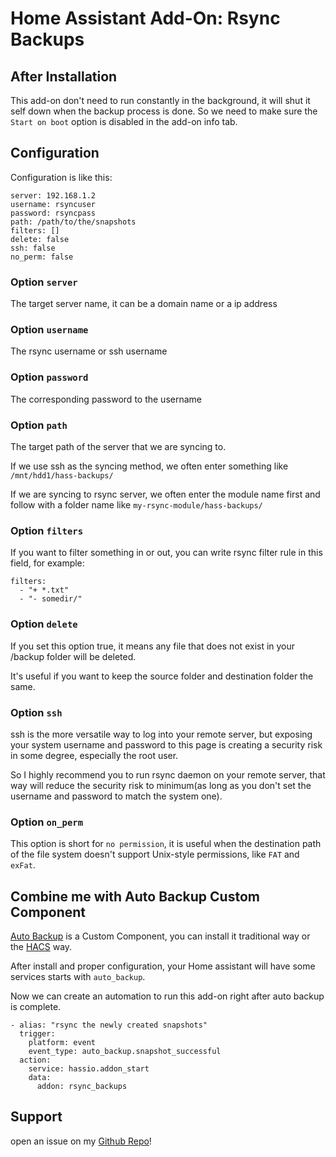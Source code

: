 # Home Assistant Add-On: Rsync Backups

## After Installation

This add-on don't need to run constantly in the background, it will shut it self down when the backup process is done. So we need to make sure the `Start on boot` option is disabled in the add-on info tab.

## Configuration

Configuration is like this:

```
server: 192.168.1.2
username: rsyncuser
password: rsyncpass
path: /path/to/the/snapshots
filters: []
delete: false
ssh: false
no_perm: false
```

### Option `server`

The target server name, it can be a domain name or a ip address

### Option `username`

The rsync username or ssh username

### Option `password`

The corresponding password to the username

### Option `path`

The target path of the server that we are syncing to.

If we use ssh as the syncing method, we often enter something like `/mnt/hdd1/hass-backups/`

If we are syncing to rsync server, we often enter the module name first and follow with a folder name like `my-rsync-module/hass-backups/`

### Option `filters`

If you want to filter something in or out, you can write rsync filter rule in this field, for example:

```
filters:
  - "+ *.txt"
  - "- somedir/"
```

### Option `delete`

If you set this option true, it means any file that does not exist in your /backup folder will be deleted.

It's useful if you want to keep the source folder and destination folder the same.

### Option `ssh`

ssh is the more versatile way to log into your remote server, but exposing your system username and password to this page is creating a security risk in some degree, especially the root user.

So I highly recommend you to run rsync daemon on your remote server, that way will reduce the security risk to minimum(as long as you don't set the username and password to match the system one).

### Option `on_perm`

This option is short for `no permission`, it is useful when the destination path of the file system doesn't support Unix-style permissions, like `FAT` and `exFat`.


## Combine me with Auto Backup Custom Component

[Auto Backup](https://github.com/jcwillox/hass-auto-backup) is a Custom Component, you can install it traditional way or the [HACS](https://hacs.xyz/) way.

After install and proper configuration, your Home assistant will have some services starts with `auto_backup`.

Now we can create an automation to run this add-on right after auto backup is complete.

```
- alias: "rsync the newly created snapshots"
  trigger:
    platform: event
    event_type: auto_backup.snapshot_successful
  action:
    service: hassio.addon_start
    data:
      addon: rsync_backups
```

## Support

open an issue on my [Github Repo](https://github.com/tinysnake/various-backups-hassio-addons/issues)!

